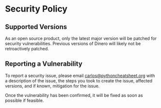# Security Policy

## Supported Versions

As an open source product, only the latest major version will be patched for security vulnerabilities. Previous versions of Dinero will likely not be retroactively patched.

## Reporting a Vulnerability

To report a security issue, please email carlos@pythoncheatsheet.org with a description of the issue, the steps you took to create the issue, affected versions, and if known, mitigation for the issue.

Once the vulnerability has been confirmed, it will be fixed as soon as possible if feasible.
